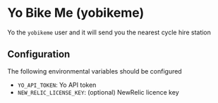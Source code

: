 # Yo Bike Me (yobikeme)

Yo the `yobikeme` user and it will send you the nearest cycle hire station

## Configuration

The following environmental variables should be configured
- `YO_API_TOKEN`: Yo API token
- `NEW_RELIC_LICENSE_KEY`: (optional) NewRelic licence key

